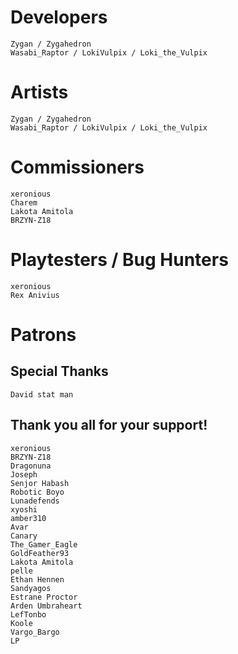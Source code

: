 # Developers
	Zygan / Zygahedron
	Wasabi_Raptor / LokiVulpix / Loki_the_Vulpix

# Artists
	Zygan / Zygahedron
	Wasabi_Raptor / LokiVulpix / Loki_the_Vulpix

# Commissioners
	xeronious
	Charem
	Lakota Amitola
	BRZYN-Z18

# Playtesters / Bug Hunters
	xeronious
	Rex Anivius

# Patrons
## Special Thanks
	David stat man
## Thank you all for your support!
	xeronious
	BRZYN-Z18
	Dragonuna
	Joseph
	Senjor Habash
	Robotic Boyo
	Lunadefends
	xyoshi
	amber310
	Avar
	Canary
	The_Gamer_Eagle
	GoldFeather93
	Lakota Amitola
	pelle
	Ethan Hennen
	Sandyagos
	Estrane Proctor
	Arden Umbraheart
	LefTonbo
	Koole
	Vargo_Bargo
	LP
